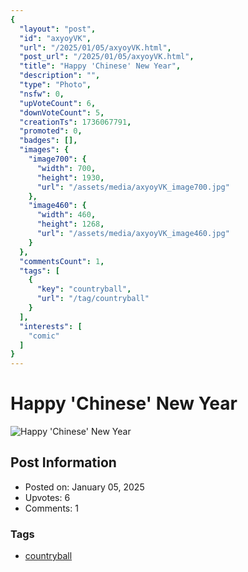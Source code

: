 ```yaml
---
{
  "layout": "post",
  "id": "axyoyVK",
  "url": "/2025/01/05/axyoyVK.html",
  "post_url": "/2025/01/05/axyoyVK.html",
  "title": "Happy 'Chinese' New Year",
  "description": "",
  "type": "Photo",
  "nsfw": 0,
  "upVoteCount": 6,
  "downVoteCount": 5,
  "creationTs": 1736067791,
  "promoted": 0,
  "badges": [],
  "images": {
    "image700": {
      "width": 700,
      "height": 1930,
      "url": "/assets/media/axyoyVK_image700.jpg"
    },
    "image460": {
      "width": 460,
      "height": 1268,
      "url": "/assets/media/axyoyVK_image460.jpg"
    }
  },
  "commentsCount": 1,
  "tags": [
    {
      "key": "countryball",
      "url": "/tag/countryball"
    }
  ],
  "interests": [
    "comic"
  ]
}
---
```


# Happy 'Chinese' New Year

![Happy 'Chinese' New Year](/assets/media/axyoyVK_image700.jpg)

## Post Information

- Posted on: January 05, 2025
- Upvotes: 6
- Comments: 1

### Tags

- [countryball](/tag/countryball)
